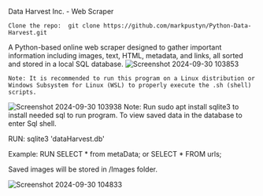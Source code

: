 Data Harvest Inc. - Web Scraper

    Clone the repo:  git clone https://github.com/markpustyn/Python-Data-Harvest.git

A Python-based online web scraper designed to gather important information including images, text, HTML, metadata, and links, all sorted and stored in a local SQL database.
![Screenshot 2024-09-30 103853](https://github.com/user-attachments/assets/09869de6-d291-4597-857a-fb3db543d2a9)


    Note: It is recommended to run this program on a Linux distribution or Windows Subsystem for Linux (WSL) to properly execute the .sh (shell) scripts.

![Screenshot 2024-09-30 103938](https://github.com/user-attachments/assets/12695f4b-283a-4a02-90bf-43d68daf39b4)
    Note: Run sudo apt install sqlite3 to install needed sql to run program. To view saved data in the database to enter Sql shell. 

RUN: sqlite3 'dataHarvest.db'

Example: RUN  SELECT * from metaData; or SELECT * FROM urls;

Saved images will be stored in /Images folder. 

![Screenshot 2024-09-30 104833](https://github.com/user-attachments/assets/b81c9be5-3760-405b-8604-74c891635ea1)




